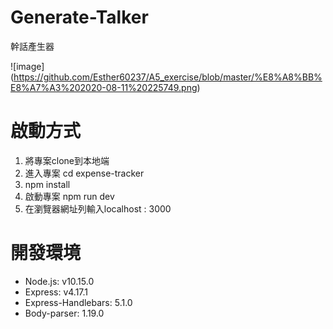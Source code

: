 # Generate-Talker
幹話產生器

![image] (https://github.com/Esther60237/A5_exercise/blob/master/%E8%A8%BB%E8%A7%A3%202020-08-11%20225749.png)

# 啟動方式
1. 將專案clone到本地端
2. 進入專案 cd expense-tracker
3. npm install
4. 啟動專案 npm run dev
5. 在瀏覽器網址列輸入localhost : 3000

# 開發環境
- Node.js: v10.15.0
- Express: v4.17.1
- Express-Handlebars: 5.1.0
- Body-parser: 1.19.0